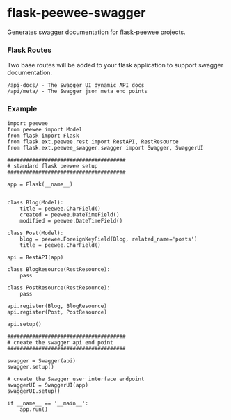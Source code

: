 flask-peewee-swagger
====================

Generates [swagger](http://http://swagger.wordnik.com/) documentation for [flask-peewee](https://github.com/coleifer/flask-peewee) projects.

### Flask Routes

Two base routes will be added to your flask application to support swagger documentation.

    /api-docs/ - The Swagger UI dynamic API docs
    /api/meta/ - The Swagger json meta end points

### Example

	import peewee
	from peewee import Model
	from flask import Flask
	from flask.ext.peewee.rest import RestAPI, RestResource
	from flask.ext.peewee_swagger.swagger import Swagger, SwaggerUI

	######################################
	# standard flask peewee setup	
	######################################

	app = Flask(__name__)
	
	
	class Blog(Model):
	    title = peewee.CharField()
	    created = peewee.DateTimeField()
	    modified = peewee.DateTimeField()
	
	class Post(Model):
	    blog = peewee.ForeignKeyField(Blog, related_name='posts')
	    title = peewee.CharField()
	
	api = RestAPI(app)
	
	class BlogResource(RestResource):
	    pass
	
	class PostResource(RestResource):
	    pass
	
	api.register(Blog, BlogResource)
	api.register(Post, PostResource)
	
	api.setup()
	
	######################################
	# create the swagger api end point
	######################################

	swagger = Swagger(api)
	swagger.setup()
	
	# create the Swagger user interface endpoint
	swaggerUI = SwaggerUI(app)
	swaggerUI.setup()
	
	if __name__ == '__main__':
	    app.run()
	
